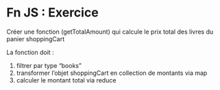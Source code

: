 # Fn JS : Exercice

Créer une fonction (getTotalAmount) qui calcule le prix total des livres du panier shoppingCart

La fonction doit :

1. filtrer par type “books”
2. transformer l’objet shoppingCart en collection de montants via map
3. calculer le montant total via reduce
